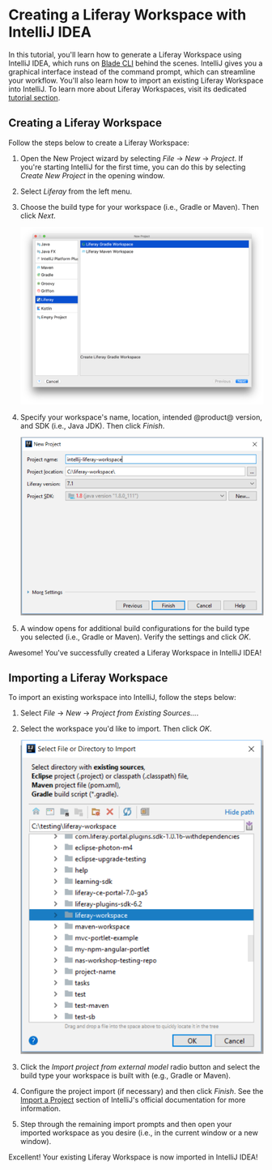# Creating a Liferay Workspace with IntelliJ IDEA

In this tutorial, you'll learn how to generate a Liferay Workspace using
IntelliJ IDEA, which runs on
[Blade CLI](/develop/tutorials/-/knowledge_base/7-1/blade-cli) behind the
scenes. IntelliJ gives you a graphical interface instead of the command prompt,
which can streamline your workflow. You'll also learn how to import an existing
Liferay Workspace into IntelliJ. To learn more about Liferay Workspaces, visit
its dedicated
[tutorial section](/develop/tutorials/-/knowledge_base/7-1/liferay-workspace).

## Creating a Liferay Workspace

Follow the steps below to create a Liferay Workspace:

1.  Open the New Project wizard by selecting *File* &rarr; *New* &rarr;
    *Project*. If you're starting IntelliJ for the first time, you can do this
    by selecting *Create New Project* in the opening window.

2.  Select *Liferay* from the left menu.

3.  Choose the build type for your workspace (i.e., Gradle or Maven). Then click
    *Next*.

    ![Figure 1: Choose *Liferay Gradle Workspace* or *Liferay Maven Workspace*, depending on the build you prefer.](../../../images/intellij-workspace-build.png)

4.  Specify your workspace's name, location, intended @product@ version, and
    SDK (i.e., Java JDK). Then click *Finish*.

    ![Figure 2: Specify your workspace's configurations.](../../../images/intellij-workspace-project.png)

5.  A window opens for additional build configurations for the build type you
    selected (i.e., Gradle or Maven). Verify the settings and click *OK*.

Awesome! You've successfully created a Liferay Workspace in IntelliJ IDEA!

## Importing a Liferay Workspace

To import an existing workspace into IntelliJ, follow the steps below:

1.  Select *File* &rarr; *New* &rarr; *Project from Existing Sources...*.

2.  Select the workspace you'd like to import. Then click *OK*.

    ![Figure 3: Specify your workspace's configurations.](../../../images/intellij-import-workspace.png)

3.  Click the *Import project from external model* radio button and select the
    build type your workspace is built with (e.g., Gradle or Maven).

4.  Configure the project import (if necessary) and then click *Finish*. See the
    [Import a Project](https://www.jetbrains.com/help/idea/creating-and-managing-projects.html#importing-project)
    section of IntelliJ's official documentation for more information.

5.  Step through the remaining import prompts and then open your imported
    workspace as you desire (i.e., in the current window or a new window).

Excellent! Your existing Liferay Workspace is now imported in IntelliJ IDEA!

